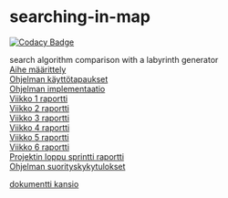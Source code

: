# searching-in-map

[![Codacy Badge](https://api.codacy.com/project/badge/Grade/247737ebe30746ab98cd4a05703c47fb)](https://app.codacy.com/app/kapistelijaKrisu/searching-comparison-with-map-gen?utm_source=github.com&utm_medium=referral&utm_content=kapistelijaKrisu/searching-comparison-with-map-gen&utm_campaign=Badge_Grade_Settings)

search algorithm comparison with a labyrinth generator  
[Aihe määrittely](https://github.com/kapistelijaKrisu/searching-comparison-with-map-gen/blob/master/doc/project_definition.md)  
[Ohjelman käyttötapaukset](https://github.com/kapistelijaKrisu/searching-comparison-with-map-gen/blob/master/doc/app_use_cases.md)  
[Ohjelman implementaatio](https://github.com/kapistelijaKrisu/searching-comparison-with-map-gen/blob/master/doc/project_implementation.md)  
[Viikko 1 raportti ](https://github.com/kapistelijaKrisu/a-stars-in-map/blob/master/doc/week1.md)  
[Viikko 2 raportti ](https://github.com/kapistelijaKrisu/a-stars-in-map/blob/master/doc/week2.md)  
[Viikko 3 raportti ](https://github.com/kapistelijaKrisu/a-stars-in-map/blob/master/doc/week3.md)  
[Viikko 4 raportti ](https://github.com/kapistelijaKrisu/a-stars-in-map/blob/master/doc/week4.md)  
[Viikko 5 raportti ](https://github.com/kapistelijaKrisu/a-stars-in-map/blob/master/doc/week5.md)  
[Viikko 6 raportti ](https://github.com/kapistelijaKrisu/a-stars-in-map/blob/master/doc/week5.md)  
[Projektin loppu sprintti raportti ](https://github.com/kapistelijaKrisu/a-stars-in-map/blob/master/doc/weeksFinal.md)  
[Ohjelman suorityskykytulokset](https://github.com/kapistelijaKrisu/searching-comparison-with-map-gen/blob/master/doc/Final_Comparison.md)
  
[dokumentti kansio](https://github.com/kapistelijaKrisu/searching-comparison-with-map-gen/tree/master/doc)